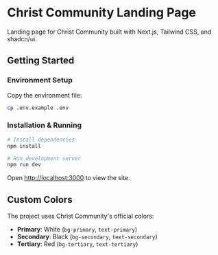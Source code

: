 # Christ Community Landing Page

Landing page for Christ Community built with Next.js, Tailwind CSS, and shadcn/ui.

## Getting Started

### Environment Setup

Copy the environment file:
```bash
cp .env.example .env
```

### Installation & Running

```bash
# Install dependencies
npm install

# Run development server
npm run dev
```

Open [http://localhost:3000](http://localhost:3000) to view the site.

## Custom Colors

The project uses Christ Community's official colors:
- **Primary**: White (`bg-primary`, `text-primary`)
- **Secondary**: Black (`bg-secondary`, `text-secondary`) 
- **Tertiary**: Red (`bg-tertiary`, `text-tertiary`)


